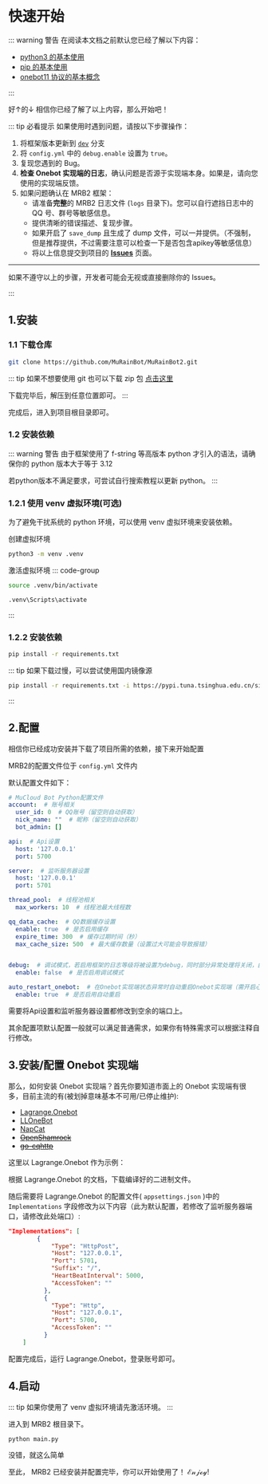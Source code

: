 # 快速开始

::: warning 警告
在阅读本文档之前默认您已经了解以下内容：

 - [python3 的基本使用](https://docs.python.org/zh-cn/3/tutorial/index.html)
 - [pip 的基本使用](https://www.runoob.com/w3cnote/python-pip-install-usage.html)
 - [onebot11 协议的基本概念](https://11.onebot.dev)

:::

好↑的↓ 相信你已经了解了以上内容，那么开始吧！


::: tip 必看提示
如果使用时遇到问题，请按以下步骤操作：

1.  将框架版本更新到 [`dev`](https://github.com/MuRainBot/MuRainBot2/tree/dev) 分支
2.  将 `config.yml` 中的 `debug.enable` 设置为 `true`。
3.  复现您遇到的 Bug。
4.  **检查 Onebot 实现端的日志**，确认问题是否源于实现端本身。如果是，请向您使用的实现端反馈。
5.  如果问题确认在 MRB2 框架：
    *   请准备**完整**的 MRB2 日志文件 (`logs` 目录下)。您可以自行遮挡日志中的 QQ 号、群号等敏感信息。
    *   提供清晰的错误描述、复现步骤。
    *   如果开启了 `save_dump` 且生成了 dump 文件，可以一并提供。（不强制，但是推荐提供，不过需要注意可以检查一下是否包含apikey等敏感信息）
    *   将以上信息提交到项目的 [**Issues**](https://github.com/MuRainBot/MuRainBot2/issues/new/choose) 页面。

---

如果不遵守以上的步骤，开发者可能会无视或直接删除你的 Issues。

:::

## 1.安装

### 1.1 下载仓库
```bash
git clone https://github.com/MuRainBot/MuRainBot2.git
```
::: tip
如果不想要使用 git 也可以下载 zip 包
[点击这里](https://codeload.github.com/MuRainBot/MuRainBot2/zip/refs/heads/master)

下载完毕后，解压到任意位置即可。
:::

完成后，进入到项目根目录即可。

### 1.2 安装依赖

::: warning 警告
由于框架使用了 f-string 等高版本 python 才引入的语法，请确保你的 python 版本大于等于 3.12

若python版本不满足要求，可尝试自行搜索教程以更新 python。
:::

### 1.2.1 使用 venv 虚拟环境(可选)
为了避免干扰系统的 python 环境，可以使用 venv 虚拟环境来安装依赖。

创建虚拟环境
```bash
python3 -m venv .venv
```

激活虚拟环境
::: code-group
```bash [linux/macOS]
source .venv/bin/activate
```
```bash [windows]
.venv\Scripts\activate
```
:::

### 1.2.2 安装依赖
```bash
pip install -r requirements.txt
```

::: tip
如果下载过慢，可以尝试使用国内镜像源
```bash
pip install -r requirements.txt -i https://pypi.tuna.tsinghua.edu.cn/simple
```
:::

## 2.配置

相信你已经成功安装并下载了项目所需的依赖，接下来开始配置

MRB2的配置文件位于 `config.yml` 文件内

默认配置文件如下：
```yaml
# MuCloud Bot Python配置文件
account:  # 账号相关
  user_id: 0  # QQ账号（留空则自动获取）
  nick_name: ""  # 昵称（留空则自动获取）
  bot_admin: []

api:  # Api设置
  host: '127.0.0.1'
  port: 5700

server:  # 监听服务器设置
  host: '127.0.0.1'
  port: 5701

thread_pool:  # 线程池相关
  max_workers: 10  # 线程池最大线程数

qq_data_cache:  # QQ数据缓存设置
  enable: true  # 是否启用缓存
  expire_time: 300  # 缓存过期时间（秒）
  max_cache_size: 500  # 最大缓存数量（设置过大可能会导致报错）


debug:  # 调试模式，若启用框架的日志等级将被设置为debug，同时部分异常处理将关闭，由于无异常处理，所以可能会导致意外中断运行，所以不建议在生产环境开启
  enable: false  # 是否启用调试模式

auto_restart_onebot:  # 在Onebot实现端状态异常时自动重启Onebot实现端（需开启心跳包）
  enable: true  # 是否启用自动重启
```

需要将Api设置和监听服务器设置都修改到空余的端口上。

其余配置项默认配置一般就可以满足普通需求，如果你有特殊需求可以根据注释自行修改。

## 3.安装/配置 Onebot 实现端

那么，如何安装 Onebot 实现端？首先你要知道市面上的 Onebot 实现端有很多，目前主流的有(被划掉意味基本不可用/已停止维护):
- [Lagrange.Onebot](https://github.com/LagrangeDev/Lagrange.Core)
- [LLOneBot](https://github.com/LLOneBot/LLOneBot)
- [NapCat](https://github.com/NapNeko/NapCatQQ)
- [~~OpenShamrock~~](https://github.com/whitechi73/OpenShamrock)
- [~~go-cqhttp~~](https://github.com/Mrs4s/go-cqhttp)

这里以 Lagrange.Onebot 作为示例：

根据 Lagrange.Onebot 的文档，下载编译好的二进制文件。

随后需要将 Lagrange.Onebot 的配置文件( `appsettings.json` )中的 `Implementations` 字段修改为以下内容（此为默认配置，若修改了监听服务器端口，请修改此处端口）:
```json
"Implementations": [
        {
            "Type": "HttpPost",
            "Host": "127.0.0.1",
            "Port": 5701,
            "Suffix": "/",
            "HeartBeatInterval": 5000,
            "AccessToken": ""
          },
          {
            "Type": "Http",
            "Host": "127.0.0.1",
            "Port": 5700,
            "AccessToken": ""
          }
    ]
```

配置完成后，运行 Lagrange.Onebot，登录账号即可。

## 4.启动

::: tip
如果你使用了 venv 虚拟环境请先激活环境。
:::

进入到 MRB2 根目录下。

```bash
python main.py
```

没错，就这么简单

至此， MRB2 已经安装并配置完毕，你可以开始使用了！
ℰ𝓃𝒿ℴ𝓎!
